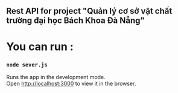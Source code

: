 ## Rest API for project "Quản lý cơ sở vật chất trường đại học Bách Khoa Đà Nẵng"
# You can run :
### `node sever.js`

Runs the app in the development mode.<br>
Open [http://localhost:3000](http://localhost:5500) to view it in the browser.
